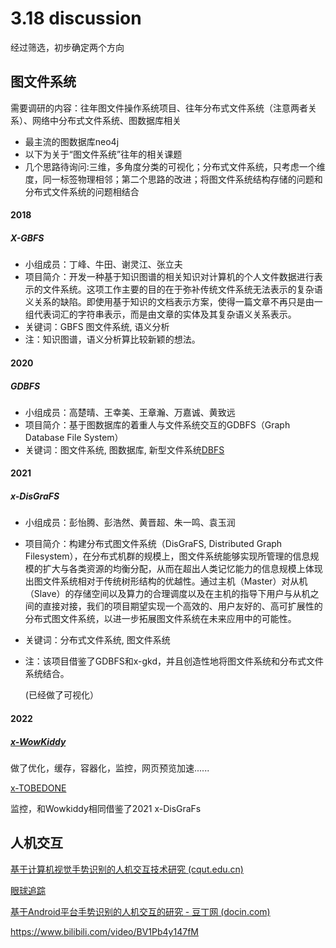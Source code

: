 # 3.18 discussion

经过筛选，初步确定两个方向

## 图文件系统

需要调研的内容：往年图文件操作系统项目、往年分布式文件系统（注意两者关系）、网络中分布式文件系统、图数据库相关

* 最主流的图数据库neo4j
* 以下为关于“图文件系统”往年的相关课题
* 几个思路待询问:三维，多角度分类的可视化；分布式文件系统，只考虑一个维度，同一标签物理相邻；第二个思路的改进；将图文件系统结构存储的问题和分布式文件系统的问题相结合

#### 2018

##### X-GBFS

- 小组成员：丁峰、⽜⽥、谢灵江、张⽴夫
- 项目简介：开发一种基于知识图谱的相关知识对计算机的个⼈⽂件数据进⾏表⽰的文件系统。这项⼯作主要的⽬的在于弥补传统⽂件系统⽆法表⽰的复杂语义关系的缺陷。即使⽤基于知识的⽂档表⽰⽅案，使得⼀篇⽂章不再只是由⼀组代表词汇的字符串表⽰，⽽是由⽂章的实体及其复杂语义关系表⽰。
- 关键词：GBFS 图文件系统, 语义分析
- 注：知识图谱，语义分析算比较新颖的想法。

#### 2020

##### GDBFS

- 小组成员：高楚晴、王幸美、王章瀚、万嘉诚、黄致远
- 项目简介：基于图数据库的着重人与文件系统交互的GDBFS（Graph Database File System）
- 关键词：图文件系统, 图数据库, 新型文件系统[DBFS](http://dbfs.sourceforge.net/)

#### 2021

##### x-DisGraFS

- 小组成员：彭怡腾、彭浩然、黄晋超、朱一鸣、袁玉润

- 项目简介：构建分布式图文件系统（DisGraFS, Distributed Graph Filesystem），在分布式机群的规模上，图文件系统能够实现所管理的信息规模的扩大与各类资源的均衡分配，从而在超出人类记忆能力的信息规模上体现出图文件系统相对于传统树形结构的优越性。通过主机（Master）对从机（Slave）的存储空间以及算力的合理调度以及在主机的指导下用户与从机之间的直接对接，我们的项目期望实现一个高效的、用户友好的、高可扩展性的分布式图文件系统，以进一步拓展图文件系统在未来应用中的可能性。

- 关键词：分布式文件系统, 图文件系统

- 注：该项目借鉴了GDBFS和x-gkd，并且创造性地将图文件系统和分布式文件系统结合。

  (已经做了可视化）

#### 2022

##### [x-WowKiddy](https://github.com/OSH-2022/x-WowKiddy)

做了优化，缓存，容器化，监控，网页预览加速......

[x-TOBEDONE](https://github.com/OSH-2022/x-TOBEDONE)

监控，和Wowkiddy相同借鉴了2021 x-DisGraFs

## 人机交互

[基于计算机视觉手势识别的人机交互技术研究 (cqut.edu.cn)](https://bzxb.cqut.edu.cn/html/202201/2096-2304(2022)01-0152-09.html)

[眼球追踪](https://github.com/OSH-2018/X-oalad)

[基于Android平台手势识别的人机交互的研究 - 豆丁网 (docin.com)](https://www.docin.com/p-4152215674.html)

https://www.bilibili.com/video/BV1Pb4y147fM